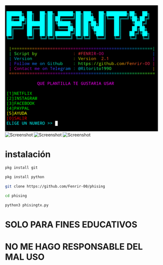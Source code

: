 ![Screenshot](datos/pisingtx.png)
![Screenshot](/datospisingtx1.png)
![Screenshot](/datospisingtx2.png)
![Screenshot](/datospisingtx3.png)
# instalación
``` bash
pkg install git
```
```bash
pkg install python
```
```bash
git clone https://github.com/Fenrir-00/phising
```
```bash
cd phising 
```
```bash
python3 phisingtx.py
```


# SOLO PARA FINES EDUCATIVOS
# NO ME HAGO RESPONSABLE DEL MAL USO
